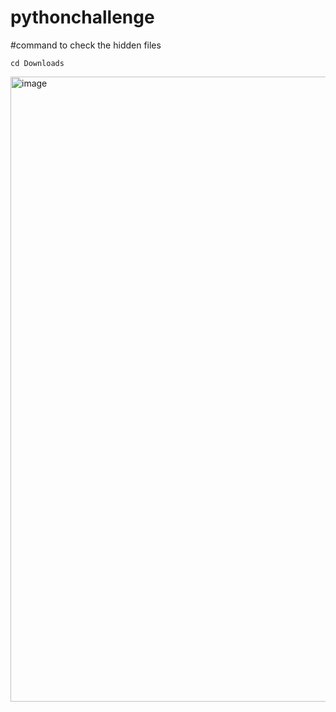 # pythonchallenge

#command to check the hidden files
    
    cd Downloads

  <img width="1000" height="1000" alt="image" src="https://github.com/user-attachments/assets/74c8ef05-8517-4153-965f-99c152f9e643" />

